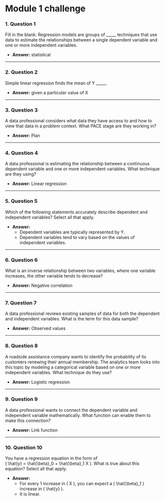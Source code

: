 # Module 1 challenge


### 1. **Question 1**  
Fill in the blank: Regression models are groups of _____ techniques that use data to estimate the relationships between a single dependent variable and one or more independent variables.  
- **Answer:** statistical

---

### 2. **Question 2**  
Simple linear regression finds the mean of Y _____.  
- **Answer:** given a particular value of X

---

### 3. **Question 3**  
A data professional considers what data they have access to and how to view that data in a problem context. What PACE stage are they working in?  
- **Answer:** Plan

---

### 4. **Question 4**  
A data professional is estimating the relationship between a continuous dependent variable and one or more independent variables. What technique are they using?  
- **Answer:** Linear regression

---

### 5. **Question 5**  
Which of the following statements accurately describe dependent and independent variables? Select all that apply.  
- **Answer:**  
  - Dependent variables are typically represented by Y.  
  - Dependent variables tend to vary based on the values of independent variables.

---

### 6. **Question 6**  
What is an inverse relationship between two variables, where one variable increases, the other variable tends to decrease?  
- **Answer:** Negative correlation

---

### 7. **Question 7**  
A data professional reviews existing samples of data for both the dependent and independent variables. What is the term for this data sample?  
- **Answer:** Observed values

---

### 8. **Question 8**  
A roadside assistance company wants to identify the probability of its customers renewing their annual membership. The analytics team looks into this topic by modeling a categorical variable based on one or more independent variables. What technique do they use?  
- **Answer:** Logistic regression

---

### 9. **Question 9**  
A data professional wants to connect the dependent variable and independent variable mathematically. What function can enable them to make this connection?  
- **Answer:** Link function

---

### 10. **Question 10**  
You have a regression equation in the form of  
\( \hat{y} = \hat{\beta}_0 + \hat{\beta}_1 X \). What is true about this equation? Select all that apply.  
- **Answer:**  
  - For every 1 increase in \( X \), you can expect a \( \hat{\beta}_1 \) increase in \( \hat{y} \).  
  - It is linear.
